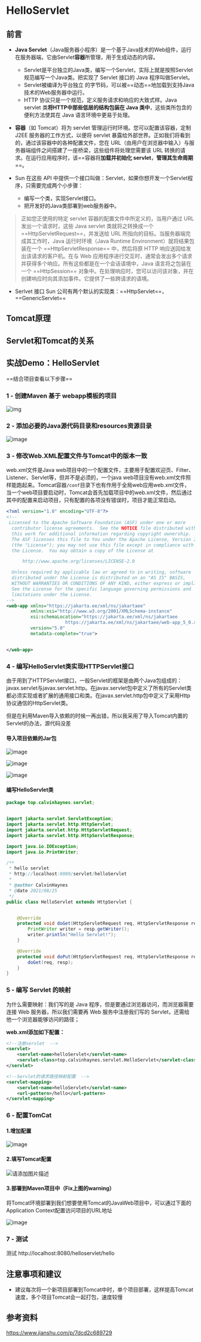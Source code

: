 # HelloServlet

## 前言

- **Java Servlet**（Java服务器小程序）是一个基于Java技术的Web组件，运行在服务器端，它由Servlet**容器**所管理，用于生成动态的内容。
  -  Servlet是平台独立的Java类，编写一个Servlet，实际上就是按照Servlet规范编写一个Java类。把实现了 Servlet 接口的 Java 程序叫做Servlet。
  - Servlet被编译为平台独立 的字节码，可以被==动态==地加载到支持Java技术的Web服务器中运行。
  - HTTP 协议只是一个规范，定义服务请求和响应的大致式样。Java servlet 类**将HTTP中那些低层的结构包装在 Java 类中**，这些类所包含的便利方法使其在 Java 语言环境中更易于处理。

- **容器**（如 Tomcat）将为 servlet 管理运行时环境。您可以配置该容器，定制 J2EE 服务器的工作方式，以便将 servlet 暴露给外部世界。正如我们将看到的，通过该容器中的各种配置文件，您在 URL（由用户在浏览器中输入）与服务器端组件之间搭建了一座桥梁，这些组件将处理您需要该 URL 转换的请求。在运行应用程序时，该==容器将**加载并初始化 servlet**，**管理其生命周期**==。

- Sun 在这些 API 中提供一个接口叫做：Servlet，如果你想开发一个Servlet程序，只需要完成两个小步骤：
  - 编写一个类，实现Servlet接口。
  - 把开发好的Java类部署到web服务器中。

> 正如您正使用的特定 servlet 容器的配置文件中所定义的，当用户通过 URL 发出一个请求时，这些 Java servlet 类就将之转换成一个 ==HttpServletRequest==，并发送给 URL 所指向的目标。当服务器端完成其工作时，Java 运行时环境（Java Runtime Environment）就将结果包装在一个 ==HttpServletResponse== 中，然后将原 HTTP 响应送回给发出该请求的客户机。在与 Web 应用程序进行交互时，通常会发出多个请求并获得多个响应。所有这些都是在一个会话语境中，Java 语言将之包装在一个 ==HttpSession== 对象中。在处理响应时，您可以访问该对象，并在创建响应时向其添加事件。它提供了一些跨请求的语境。
>

- Serlvet 接口 Sun 公司有两个默认的实现类：==HttpServlet==，==GenericServlet==

## Tomcat原理

## Servlet和Tomcat的关系

## 实战Demo：HelloServlet

==结合项目查看以下步骤==

### 1 - 创建Maven 基于 webapp模板的项目

![img](https://img-blog.csdnimg.cn/20201030195424154.png?x-oss-process=image/watermark,type_ZmFuZ3poZW5naGVpdGk,shadow_10,text_aHR0cHM6Ly9ibG9nLmNzZG4ubmV0L3FxXzM2MTg4MTI3,size_16,color_FFFFFF,t_70#pic_center)

### 2 - 添加必要的Java源代码目录和resources资源目录

![image](https://cdn.jsdelivr.net/gh/CalvinHaynes/ImageHub@main/BlogImage/image.4nxwi2otcps0.png)

### 3 - 修改Web.XML配置文件与Tomcat中的版本一致

web.xml文件是Java web项目中的一个配置文件，主要用于配置欢迎页、Filter、Listener、Servlet等，但并不是必须的，一个java web项目没有web.xml文件照样能跑起来。Tomcat容器`/conf`目录下也有作用于全局web应用web.xml文件，当一个web项目要启动时，Tomcat会首先加载项目中的web.xml文件，然后通过其中的配置来启动项目，只有配置的各项没有错误时，项目才能正常启动。

```xml
<?xml version="1.0" encoding="UTF-8"?>
<!--
 Licensed to the Apache Software Foundation (ASF) under one or more
  contributor license agreements.  See the NOTICE file distributed with
  this work for additional information regarding copyright ownership.
  The ASF licenses this file to You under the Apache License, Version 2.0
  (the "License"); you may not use this file except in compliance with
  the License.  You may obtain a copy of the License at

      http://www.apache.org/licenses/LICENSE-2.0

  Unless required by applicable law or agreed to in writing, software
  distributed under the License is distributed on an "AS IS" BASIS,
  WITHOUT WARRANTIES OR CONDITIONS OF ANY KIND, either express or implied.
  See the License for the specific language governing permissions and
  limitations under the License.
-->
<web-app xmlns="https://jakarta.ee/xml/ns/jakartaee"
         xmlns:xsi="http://www.w3.org/2001/XMLSchema-instance"
         xsi:schemaLocation="https://jakarta.ee/xml/ns/jakartaee
                      https://jakarta.ee/xml/ns/jakartaee/web-app_5_0.xsd"
         version="5.0"
         metadata-complete="true">


</web-app>
```

### 4 - 编写HelloServlet类实现HTTPServlet接口

​		由于用到了HTTPServlet接口，一般Servlet的框架是由两个Java包组成的：javax.servlet与javax.servlet.http。在javax.servlet包中定义了所有的Servlet类都必须实现或者扩展的通用接口和类。在javax.servlet.http包中定义了采用Http协议通信的HttpServlet类。

​		但是在利用Maven导入依赖的时候一再出错，所以我采用了导入Tomcat内置的Servlet的办法，源代码没差

#### 导入项目依赖的Jar包

![image](https://cdn.jsdelivr.net/gh/CalvinHaynes/ImageHub@main/BlogImage/image.1p4hmjhtpyhs.png)

![image](https://cdn.jsdelivr.net/gh/CalvinHaynes/ImageHub@main/BlogImage/image.6a5t2oqbgwc0.png)

![image](https://cdn.jsdelivr.net/gh/CalvinHaynes/ImageHub@main/BlogImage/image.2kp5ovdhdhe0.png)

#### 编写HelloServlet类

```java
package top.calvinhaynes.servlet;


import jakarta.servlet.ServletException;
import jakarta.servlet.http.HttpServlet;
import jakarta.servlet.http.HttpServletRequest;
import jakarta.servlet.http.HttpServletResponse;

import java.io.IOException;
import java.io.PrintWriter;

/**
 * hello servlet
 * http://localhost:8080/servlet/helloServlet
 *
 * @author CalvinHaynes
 * @date 2021/08/25
 */
public class HelloServlet extends HttpServlet {


    @Override
    protected void doGet(HttpServletRequest req, HttpServletResponse resp) throws ServletException, IOException {
        PrintWriter writer = resp.getWriter();
        writer.println("Hello Servlet!");
    }

    @Override
    protected void doPut(HttpServletRequest req, HttpServletResponse resp) throws ServletException, IOException {
        doGet(req, resp);
    }
}
```

### 5 - 编写 Servlet 的映射

为什么需要映射：我们写的是 Java 程序，但是要通过浏览器访问，而浏览器需要连接 Web 服务器，所以我们需要再 Web 服务中注册我们写的 Servlet，还需给他一个浏览器能够访问的路径；

**web.xml添加如下配置：**

```xml
<!--注册servlet  -->
<servlet>
    <servlet-name>helloServlet</servlet-name>
    <servlet-class>top.calvinhaynes.servlet.HelloServlet</servlet-class>
</servlet>

<!--Servlet的请求路径映射配置  -->
<servlet-mapping>
    <servlet-name>helloServlet</servlet-name>
    <url-pattern>/hello</url-pattern>
</servlet-mapping>
```

### 6 - 配置TomCat

#### 1.增加配置

![image](https://cdn.jsdelivr.net/gh/CalvinHaynes/ImageHub@main/BlogImage/image.73md2zl1iug0.png)

#### 2.填写Tomcat配置

![请添加图片描述](https://img-blog.csdnimg.cn/20201030201259893.png?x-oss-process=image/watermark,type_ZmFuZ3poZW5naGVpdGk,shadow_10,text_aHR0cHM6Ly9ibG9nLmNzZG4ubmV0L3FxXzM2MTg4MTI3,size_16,color_FFFFFF,t_70#pic_center)

#### 3.部署到Maven项目中（Fix上图的warning）

将Tomcat环境部署到我们想要使用Tomcat的JavaWeb项目中，可以通过下面的Application Context配置访问项目的URL地址

![image](https://cdn.jsdelivr.net/gh/CalvinHaynes/ImageHub@main/BlogImage/image.10eyrofk3bcw.png)

### 7 - 测试

测试 http://localhost:8080/helloservlet/hello

## 注意事项和建议

- 建议每次将一个新项目部署到Tomcat中时，单个项目部署，这样提高Tomcat速度，多个项目Tomcat会一起打包，速度较慢

## 参考资料

https://www.jianshu.com/p/7dcd2c689729

